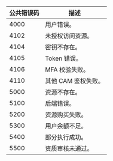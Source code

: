 |公共错误码|描述|
|---------|----|
|4000|用户错误。|
|4102|未授权访问资源。|
|4104|密钥不存在。|
|4105|Token 错误。|
|4106|MFA 校验失败。|
|4110|其他 CAM 鉴权失败。|
|5000|资源不存在。|
|5100|后端错误。|
|5200|资源购买失败。|
|5300|用户余额不足。|
|5400|部分执行成功。|
|5500|资质审核未通过。|